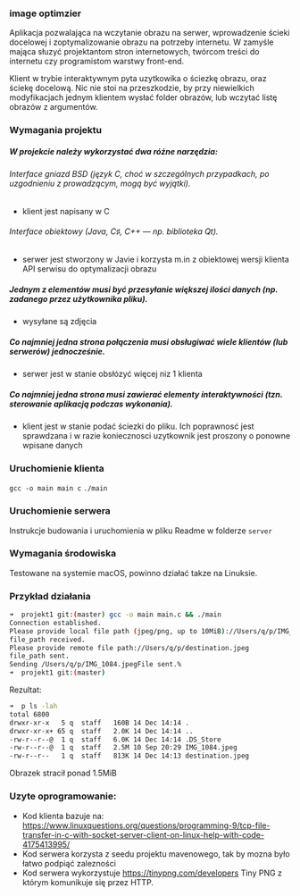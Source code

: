 ### image optimzier
Aplikacja pozwalająca na wczytanie obrazu na serwer, wprowadzenie ścieki docelowej i zoptymalizowanie obrazu na potrzeby internetu. W zamyśle mająca słuzyć projektantom stron internetowych, twórcom treści do internetu czy programistom warstwy front-end.

Klient w trybie interaktywnym pyta uzytkowika o ściezkę obrazu, oraz ściekę docelową. Nic nie stoi na przeszkodzie, by przy niewielkich modyfikacjach jednym klientem wysłać folder obrazów, lub wczytać listę obrazów z argumentów.

### Wymagania projektu
##### W projekcie należy wykorzystać dwa różne narzędzia:
###### Interface gniazd BSD (język C, choć w szczególnych przypadkach, po uzgodnieniu z prowadzącym, mogą być wyjątki).
- klient jest napisany w C
###### Interface obiektowy (Java, C♯, C++ — np. biblioteka Qt).
- serwer jest stworzony w Javie i korzysta m.in z obiektowej wersji klienta API serwisu do optymalizacji obrazu
##### Jednym z elementów musi być przesyłanie większej ilości danych (np. zadanego przez użytkownika pliku).
- wysyłane są zdjęcia
##### Co najmniej jedna strona połączenia musi obsługiwać wiele klientów (lub serwerów) jednocześnie.
- serwer jest w stanie obsłózyć więcej niz 1 klienta
##### Co najmniej jedna strona musi zawierać elementy interaktywności (tzn. sterowanie aplikacją podczas wykonania).
- klient jest w stanie podać ściezki do pliku. Ich poprawnosć jest sprawdzana i w razie koniecznosci uzytkownik jest proszony o ponowne wpisane danych


### Uruchomienie klienta
`gcc -o main main c`
`./main`

### Uruchomienie serwera 
Instrukcje budowania i uruchomienia w pliku Readme w folderze `server`

### Wymagania środowiska
Testowane na systemie macOS, powinno działać takze na Linuksie.

### Przykład działania
```bash
➜  projekt1 git:(master) gcc -o main main.c && ./main
Connection established.
Please provide local file path (jpeg/png, up to 10MiB)://Users/q/p/IMG_1084.jpeg
file_path received.
Please provide remote file path://Users/q/p/destination.jpeg
file_path sent.
Sending /Users/q/p/IMG_1084.jpegFile sent.%                                                               
➜  projekt1 git:(master)
```

Rezultat: 
```bash
➜  p ls -lah
total 6800
drwxr-xr-x   5 q  staff   160B 14 Dec 14:14 .
drwxr-xr-x+ 65 q  staff   2.0K 14 Dec 14:14 ..
-rw-r--r--@  1 q  staff   6.0K 14 Dec 14:14 .DS_Store
-rw-r--r--@  1 q  staff   2.5M 10 Sep 20:29 IMG_1084.jpeg
-rw-r--r--   1 q  staff   813K 14 Dec 14:13 destination.jpeg
```

Obrazek stracił ponad 1.5MiB


### Uzyte oprogramowanie:
- Kod klienta bazuje na: https://www.linuxquestions.org/questions/programming-9/tcp-file-transfer-in-c-with-socket-server-client-on-linux-help-with-code-4175413995/
- Kod serwera korzysta z seedu projektu mavenowego, tak by mozna było łatwo podpiąć zalezności
- Kod serwera wykorzystuje https://tinypng.com/developers Tiny PNG z którym komunikuje się przez HTTP. 